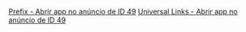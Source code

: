 [Prefix - Abrir app no anúncio de ID 49](hmapp://detail/49)
[Universal Links - Abrir app no anúncio de ID 49](https://heavymotors.luby.com.br/detail/39)

